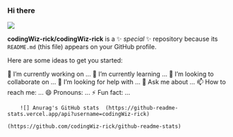 ### Hi there 

![](https://komarev.com/ghpvc/?username=codingWiz-rick)


**codingWiz-rick/codingWiz-rick** is a ✨ _special_ ✨ repository because its `README.md` (this file) appears on your GitHub profile.

Here are some ideas to get you started:

🔭 I’m currently working on ...
🌱 I’m currently learning ...
👯 I’m looking to collaborate on ...
🤔 I’m looking for help with ...
💬 Ask me about ...
📫 How to reach me: ...
😄 Pronouns: ...
⚡ Fun fact: ...
                                                             
                                                             
        ![] Anurag's GitHub stats  (https://github-readme-stats.vercel.app/api?username=codingWiz-rick)
                                                             (https://github.com/codingWiz-rick/github-readme-stats)
                                                             
                                                             
                                                             
                                                             
                                                             
                                                             
                                                             
                                                             
                                                             
                                                             
                                                             
         
